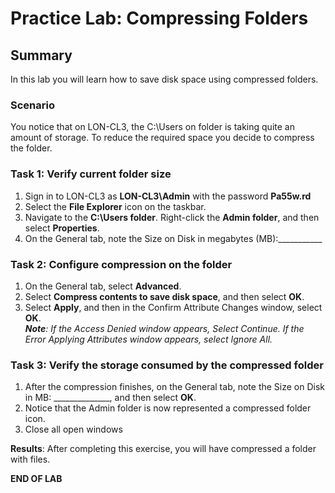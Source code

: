 # Practice Lab: Compressing Folders 

## Summary
In this lab you will learn how to save disk space using compressed folders.

### Scenario
You notice that on LON-CL3, the C:\Users on folder is taking quite an amount of storage. To reduce the required space you decide to compress the folder.
 
### Task 1: Verify current folder size
1.  Sign in to LON-CL3 as **LON-CL3\\Admin** with the password **Pa55w.rd**
2.  Select the **File Explorer** icon on the taskbar.
3.  Navigate to the **C:\\Users folder**. Right-click the **Admin folder**, and then select **Properties**.
4.  On the General tab, note the Size on Disk in megabytes (MB):__________\_

### Task 2: Configure compression on the folder
1.  On the General tab, select **Advanced**.
2.  Select **Compress contents to save disk space**, and then select **OK**.
3.  Select **Apply**, and then in the Confirm Attribute Changes window, select
    **OK**.  
_**Note**: If the Access Denied window appears, Select Continue. If the Error Applying
    Attributes window appears, select Ignore All._

### Task 3: Verify the storage consumed by the compressed folder
1.  After the compression finishes, on the General tab, note the Size on Disk
    in MB: \______________, and then select **OK**.    
2.  Notice that the Admin folder is now represented a compressed folder icon.
3.  Close all open windows

**Results**: After completing this exercise, you will have compressed a folder with files.

**END OF LAB**